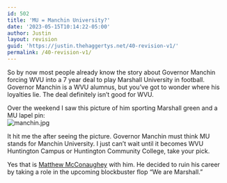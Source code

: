 ```yaml
---
id: 502
title: 'MU = Manchin University?'
date: '2023-05-15T10:14:22-05:00'
author: Justin
layout: revision
guid: 'https://justin.thehaggertys.net/40-revision-v1/'
permalink: /40-revision-v1/
---
```


So by now most people already know the story about Governor Manchin forcing WVU into a 7 year deal to play Marshall University in football. Governor Manchin is a WVU alumnus, but you’ve got to wonder where his loyalties lie. The deal definitely isn’t good for WVU.

Over the weekend I saw this picture of him sporting Marshall green and a MU lapel pin:  
![manchin.jpg](https://justin.thehaggertys.net/wp-content/uploads/2006/04/manchin.jpg)

It hit me the after seeing the picture. Governor Manchin must think MU stands for Manchin University. I just can’t wait until it becomes WVU Huntington Campus or Huntington Community College, take your pick.

Yes that is [Matthew McConaughey](http://www.imdb.com/name/nm0000190/) with him. He decided to ruin his career by taking a role in the upcoming blockbuster flop “We are Marshall.”